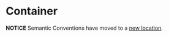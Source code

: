 # Container

**NOTICE** Semantic Conventions have moved to a
[new location](http://github.com/open-telemetry/semantic-conventions).
